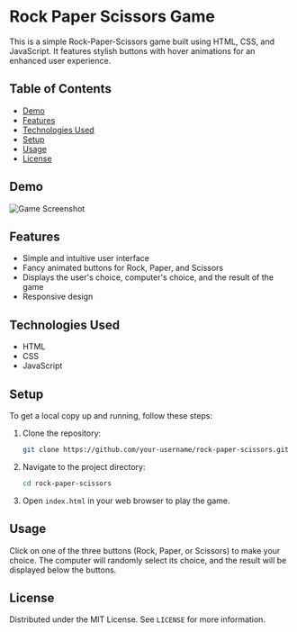 # Rock Paper Scissors Game

This is a simple Rock-Paper-Scissors game built using HTML, CSS, and JavaScript. It features stylish buttons with hover animations for an enhanced user experience.

## Table of Contents

- [Demo](#demo)
- [Features](#features)
- [Technologies Used](#technologies-used)
- [Setup](#setup)
- [Usage](#usage)
- [License](#license)

## Demo

![Game Screenshot](screenshot.png)

## Features

- Simple and intuitive user interface
- Fancy animated buttons for Rock, Paper, and Scissors
- Displays the user's choice, computer's choice, and the result of the game
- Responsive design

## Technologies Used

- HTML
- CSS
- JavaScript

## Setup

To get a local copy up and running, follow these steps:

1. Clone the repository:

    ```sh
    git clone https://github.com/your-username/rock-paper-scissors.git
    ```

2. Navigate to the project directory:

    ```sh
    cd rock-paper-scissors
    ```

3. Open `index.html` in your web browser to play the game.

## Usage

Click on one of the three buttons (Rock, Paper, or Scissors) to make your choice. The computer will randomly select its choice, and the result will be displayed below the buttons.

## License

Distributed under the MIT License. See `LICENSE` for more information.
